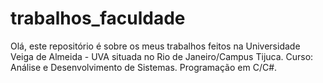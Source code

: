 # trabalhos_faculdade

Olá, este repositório é sobre os meus trabalhos feitos na Universidade Veiga de Almeida - UVA
situada no Rio de Janeiro/Campus Tijuca.
Curso: Análise e Desenvolvimento de Sistemas.
Programação em C/C#.
